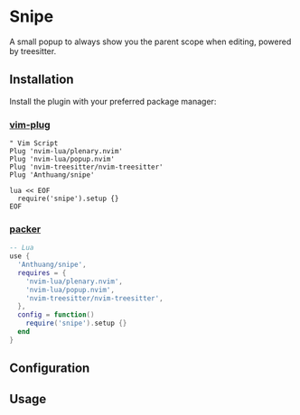 # Snipe

A small popup to always show you the parent scope when editing, powered by treesitter.

## Installation

Install the plugin with your preferred package manager:

### [vim-plug](https://github.com/junegunn/vim-plug)

```vim
" Vim Script
Plug 'nvim-lua/plenary.nvim'
Plug 'nvim-lua/popup.nvim'
Plug 'nvim-treesitter/nvim-treesitter'
Plug 'Anthuang/snipe'

lua << EOF
  require('snipe').setup {}
EOF
```

### [packer](https://github.com/wbthomason/packer.nvim)

```lua
-- Lua
use {
  'Anthuang/snipe',
  requires = {
    'nvim-lua/plenary.nvim',
    'nvim-lua/popup.nvim',
    'nvim-treesitter/nvim-treesitter',
  },
  config = function()
    require('snipe').setup {}
  end
}
```

## Configuration

## Usage
